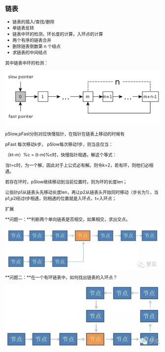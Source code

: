 ## 链表

- 链表的插入/查找/删除
- 单链表反转
- 链表中环的检测，环长度的计算，入环点的计算
- 两个有序的链表合并
- 删除链表倒数第 n 个结点
- 求链表的中间结点

其中链表中环的检测：

![1552237273315](..\images\1552237273315.png)

pSlow,pFast分别对应快慢指针，在指针在链表上移动的时候有

pFast 每次移动k步， pSlow每次移动1步，则当且仅当：

（kt-m）%c = (t-m)%c时，快慢指针相遇，解这个等式：

当t=c时，为一个解，因此对于上公式必有解。则令k=2，若有环，则他们必相遇。

若存在环时，pSlow继续移动到当前位置时，则为环的长度len；

让指针p1从链表头先移动长度len，再让p2从链表头开始同时移动（步长为1），当p1,p2经过t步相遇，则相遇的位置就是入环点，t=入环点；



扩展

**问题一：**判断两个单向链表是否相交，如果相交，求出交点。

![552237825607](..\images\1552237825607.png)

**问题二：**在一个有环链表中，如何找出链表的入环点？

![1552237837821](..\images\1552237837821.png)



